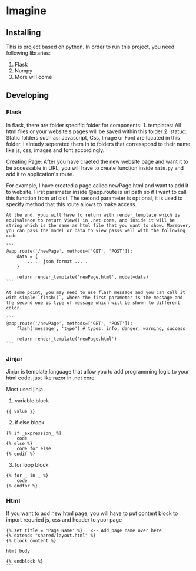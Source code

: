 # Imagine

## Installing
This is project based on python. In order to run this project, you need following libraries:

1. Flask
2. Numpy
3. More will come

## Developing

### Flask

In flask, there are folder specific folder for components:
    1. templates: All html files or your website's pages will be saved within this folder
    2. statuc: Static folders such as: Javascript, Css, Image or Font are located in this folder. I already seperated them in to folders that corresspond to their name like js, css, images and font accordingly.

Creating Page:
    After you have craeted the new website page and want it to be accessable in URL, you will have to create function inside `main.py` and add it to application's route.

For example, I have created a page called newPage.html and want to add it to website. 
    First parameter inside @app.route is url path so if I want to call this function from url dict. 
    The second parameter is optional, it is used to specify method that this route allows to make access.

    At the end, youu will have to return with render_template which is equivalence to return View() in .net core, and inside it will be string which is the same as html file that you want to show. Moreover, you can pass the model or data to view passs well with the following code

    ```
    @app.route('/newPage', methods=['GET', 'POST']):
        data = {
            ..... json format .....
        }

        return render_template('newPage.html', model=data)
    ```

    At some point, you may need to use flash message and you can call it with simple `flash()`, where the first parameter is the message and the second one is type of message which will be shown to different color.

    ```
    @app.route('/newPage', methods=['GET', 'POST']):
        flash('message', 'type') # types: info, danger, warning, success

        return render_template('newPage.html')
    ```

### Jinjar

Jinjar is template language that allow you to add programming logic to your html code, just like razor in .net core

Most used jinja
1. variable block
```
{{ value }}
```

2. if else block
```
{% if _expression_ %}
    code
{% else %}
    code for else
{% endif %}
```

3. for loop block
```
{% for _ in _ %}
    code
{% endfor %}
```

### Html

If you want to add new html page, you will have to put content block to import requried js, css and header to yuor page

````
{% set title = 'Page Name' %}   <-- Add page name over here
{% extends "shared/layout.html" %}
{% block content %}

html body

{% endblock %}
```

